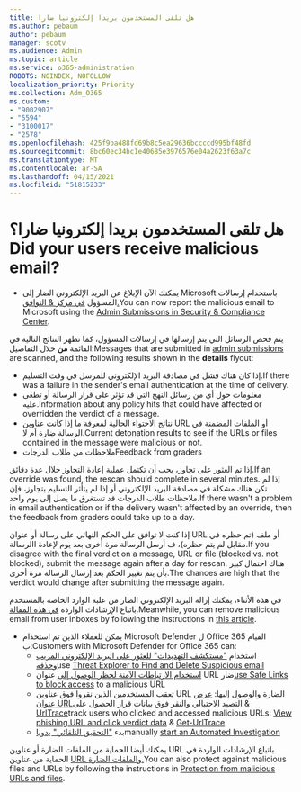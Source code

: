 ```yaml
---
title: هل تلقى المستخدمون بريدا إلكترونيا ضارا
ms.author: pebaum
author: pebaum
manager: scotv
ms.audience: Admin
ms.topic: article
ms.service: o365-administration
ROBOTS: NOINDEX, NOFOLLOW
localization_priority: Priority
ms.collection: Adm_O365
ms.custom:
- "9002907"
- "5594"
- "3100017"
- "2578"
ms.openlocfilehash: 425f9ba488fd69b8c5ea29636bccccd995bf48fd
ms.sourcegitcommit: 8bc60ec34bc1e40685e3976576e04a2623f63a7c
ms.translationtype: MT
ms.contentlocale: ar-SA
ms.lasthandoff: 04/15/2021
ms.locfileid: "51815233"
---
```

# <a name="did-your-users-receive-malicious-email"></a><span data-ttu-id="d34de-102">هل تلقى المستخدمون بريدا إلكترونيا ضارا؟</span><span class="sxs-lookup"><span data-stu-id="d34de-102">Did your users receive malicious email?</span></span>

- <span data-ttu-id="d34de-103">يمكنك الآن الإبلاغ عن البريد الإلكتروني الضار إلى Microsoft باستخدام إرسالات المسؤول [في مركز & التوافق.](https://sip.protection.office.com/reportsubmission)</span><span class="sxs-lookup"><span data-stu-id="d34de-103">You can now report the malicious email to Microsoft using the [Admin Submissions in Security & Compliance Center](https://sip.protection.office.com/reportsubmission).</span></span>

<span data-ttu-id="d34de-104">يتم فحص الرسائل [](https://sip.protection.office.com/reportsubmission) التي يتم إرسالها في إرسالات المسؤول، كما تظهر النتائج التالية في القائمة **من** خلال التفاصيل:</span><span class="sxs-lookup"><span data-stu-id="d34de-104">Messages that are submitted in [admin submissions](https://sip.protection.office.com/reportsubmission) are scanned, and the following results shown in the **details** flyout:</span></span>

- <span data-ttu-id="d34de-105">إذا كان هناك فشل في مصادقة البريد الإلكتروني للمرسل في وقت التسليم.</span><span class="sxs-lookup"><span data-stu-id="d34de-105">If there was a failure in the sender's email authentication at the time of delivery.</span></span>
- <span data-ttu-id="d34de-106">معلومات حول أي من رسائل النهج التي قد تؤثر على قرار الرسالة أو تطغى عليه.</span><span class="sxs-lookup"><span data-stu-id="d34de-106">Information about any policy hits that could have affected or overridden the verdict of a message.</span></span>
- <span data-ttu-id="d34de-107">نتائج الاحتواء الحالية لمعرفة ما إذا كانت عناوين URL أو الملفات المضمنة في الرسالة ضارة أم لا.</span><span class="sxs-lookup"><span data-stu-id="d34de-107">Current detonation results to see if the URLs or files contained in the message were malicious or not.</span></span>
- <span data-ttu-id="d34de-108">ملاحظات من طلاب الدرجات</span><span class="sxs-lookup"><span data-stu-id="d34de-108">Feedback from graders</span></span>

<span data-ttu-id="d34de-109">إذا تم العثور على تجاوز، يجب أن تكتمل عملية إعادة التجاوز خلال عدة دقائق.</span><span class="sxs-lookup"><span data-stu-id="d34de-109">If an override was found, the rescan should complete in several minutes.</span></span> <span data-ttu-id="d34de-110">إذا لم تكن هناك مشكلة في مصادقة البريد الإلكتروني أو إذا لم يتأثر التسليم بتجاوز، فإن ملاحظات طلاب الدرجات قد تستغرق ما يصل إلى يوم واحد.</span><span class="sxs-lookup"><span data-stu-id="d34de-110">If there wasn't a problem in email authentication or if the delivery wasn't affected by an override, then the feedback from graders could take up to a day.</span></span>

<span data-ttu-id="d34de-111">إذا كنت لا توافق على الحكم النهائي على رسالة أو عنوان URL أو ملف (تم حظره في مقابل لم يتم حظره)، ف أرسل الرسالة مرة أخرى بعد يوم لإعادة االرسالة.</span><span class="sxs-lookup"><span data-stu-id="d34de-111">If you disagree with the final verdict on a message, URL or file (blocked vs. not blocked), submit the message again after a day for rescan.</span></span> <span data-ttu-id="d34de-112">هناك احتمال كبير بأن يتم تغيير الحكم بعد إرسال الرسالة مرة أخرى.</span><span class="sxs-lookup"><span data-stu-id="d34de-112">The chances are high that the verdict would change after submitting the message again.</span></span>

<span data-ttu-id="d34de-113">في هذه الأثناء، يمكنك إزالة البريد الإلكتروني الضار من علبة الوارد الخاصة بالمستخدم باتباع الإرشادات الواردة [في هذه المقالة](https://docs.microsoft.com/microsoft-365/compliance/search-for-and-delete-messages-in-your-organization).</span><span class="sxs-lookup"><span data-stu-id="d34de-113">Meanwhile, you can remove malicious email from user inboxes by following the instructions in [this article](https://docs.microsoft.com/microsoft-365/compliance/search-for-and-delete-messages-in-your-organization).</span></span>

- <span data-ttu-id="d34de-114">يمكن للعملاء الذين تم استخدام Microsoft Defender ل Office 365 القيام ب:</span><span class="sxs-lookup"><span data-stu-id="d34de-114">Customers with Microsoft Defender for Office 365 can:</span></span>
    - <span data-ttu-id="d34de-115">استخدام ["مستكشف التهديدات" للعثور على البريد الإلكتروني المريب وحذفه](https://docs.microsoft.com/microsoft-365/security/office-365-security/investigate-malicious-email-that-was-delivered)</span><span class="sxs-lookup"><span data-stu-id="d34de-115">use [Threat Explorer to Find and Delete Suspicious email](https://docs.microsoft.com/microsoft-365/security/office-365-security/investigate-malicious-email-that-was-delivered)</span></span>
    - <span data-ttu-id="d34de-116">[استخدام الارتباطات الآمنة لحظر الوصول إلى](https://docs.microsoft.com/microsoft-365/security/office-365-security/atp-safe-links) عنوان URL ضار</span><span class="sxs-lookup"><span data-stu-id="d34de-116">[use Safe Links to block access](https://docs.microsoft.com/microsoft-365/security/office-365-security/atp-safe-links) to a malicious URL</span></span>
    - <span data-ttu-id="d34de-117">تعقب المستخدمين الذين نقروا فوق عناوين URL الضارة والوصول إليها: [عرض عنوان URL](https://docs.microsoft.com/microsoft-365/security/office-365-security/threat-explorer)التصيد الاحتيالي والنقر فوق بيانات قرار الحصول على  &  [UrlTrace](https://docs.microsoft.com/powershell/module/exchange/get-urltrace)</span><span class="sxs-lookup"><span data-stu-id="d34de-117">track users who clicked and accessed malicious URLs: [View phishing URL and click verdict data](https://docs.microsoft.com/microsoft-365/security/office-365-security/threat-explorer) & [Get-UrlTrace](https://docs.microsoft.com/powershell/module/exchange/get-urltrace)</span></span>
    - <span data-ttu-id="d34de-118">بدء ["التحقيق التلقائي" يدويا](https://docs.microsoft.com/microsoft-365/security/office-365-security/automated-investigation-response-office)</span><span class="sxs-lookup"><span data-stu-id="d34de-118">manually [start an Automated Investigation](https://docs.microsoft.com/microsoft-365/security/office-365-security/automated-investigation-response-office)</span></span>

<span data-ttu-id="d34de-119">يمكنك أيضا الحماية من الملفات الضارة أو عناوين URL باتباع الإرشادات الواردة في الحماية من عناوين [URL والملفات الضارة.](https://docs.microsoft.com/microsoft-365/security/office-365-security/protect-against-threats)</span><span class="sxs-lookup"><span data-stu-id="d34de-119">You can also protect against malicious files and URLs by following the instructions in [Protection from malicious URLs and files](https://docs.microsoft.com/microsoft-365/security/office-365-security/protect-against-threats).</span></span>